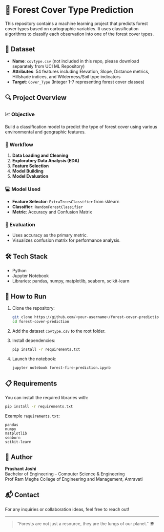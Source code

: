 
# 🌲 Forest Cover Type Prediction

This repository contains a machine learning project that predicts forest cover types based on cartographic variables. It uses classification algorithms to classify each observation into one of the forest cover types.

## 📂 Dataset

- **Name**: `covtype.csv` (not included in this repo, please download separately from UCI ML Repository)
- **Attributes**: 54 features including Elevation, Slope, Distance metrics, Hillshade indices, and Wilderness/Soil type indicators
- **Target**: `Cover_Type` (Integer 1-7 representing forest cover classes)

## 🔍 Project Overview

### 📈 Objective
Build a classification model to predict the type of forest cover using various environmental and geographic features.

### 🔧 Workflow

1. **Data Loading and Cleaning**
2. **Exploratory Data Analysis (EDA)**
3. **Feature Selection**
4. **Model Building**
5. **Model Evaluation**

### 💻 Model Used

- **Feature Selector**: `ExtraTreesClassifier` from sklearn
- **Classifier**: `RandomForestClassifier`
- **Metric**: Accuracy and Confusion Matrix

### 🔬 Evaluation

- Uses accuracy as the primary metric.
- Visualizes confusion matrix for performance analysis.

## 🛠️ Tech Stack

- Python
- Jupyter Notebook
- Libraries: pandas, numpy, matplotlib, seaborn, scikit-learn

## 🚀 How to Run

1. Clone the repository:
    ```bash
    git clone https://github.com/<your-username>/forest-cover-prediction.git
    cd forest-cover-prediction
    ```

2. Add the dataset `covtype.csv` to the root folder.

3. Install dependencies:
    ```bash
    pip install -r requirements.txt
    ```

4. Launch the notebook:
    ```bash
    jupyter notebook forest-fire-prediction.ipynb
    ```

## 📋 Requirements

You can install the required libraries with:
```bash
pip install -r requirements.txt
```

Example `requirements.txt`:
```
pandas
numpy
matplotlib
seaborn
scikit-learn
```

## 🤖 Author

**Prashant Joshi**  
Bachelor of Engineering – Computer Science & Engineering  
Prof Ram Meghe College of Engineering and Management, Amravati

## 📬 Contact

For any inquiries or collaboration ideas, feel free to reach out!

---

> “Forests are not just a resource, they are the lungs of our planet.” 🌍

